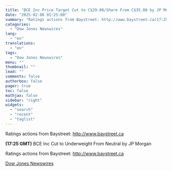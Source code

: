 ```yaml
---
title: "BCE Inc Price Target Cut to C$29.00/Share From C$35.00 by JP Morgan"
date: "2025-02-08 01:25:00"
summary: "Ratings actions from Baystreet: http://www.baystreet.ca(17:25 GMT) BCE Inc Cut to Underweight From Neutral by JP MorganRatings actions from Baystreet: http://www.baystreet.ca"
categories:
  - "Dow Jones Newswires"
lang:
  - "en"
translations:
  - "en"
tags:
  - "Dow Jones Newswires"
menu: ""
thumbnail: ""
lead: ""
comments: false
authorbox: false
pager: true
toc: false
mathjax: false
sidebar: "right"
widgets:
  - "search"
  - "recent"
  - "taglist"
---
```


Ratings actions from Baystreet: http://www.baystreet.ca

**(17:25 GMT)** BCE Inc Cut to Underweight From Neutral by JP Morgan

Ratings actions from Baystreet: http://www.baystreet.ca

[Dow Jones Newswires](https://www.tradingview.com/news/DJN_DN20250207008641:0/)
